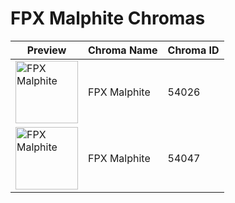 # FPX Malphite Chromas

| Preview | Chroma Name | Chroma ID |
|---|---|---|
| <img src='https://raw.communitydragon.org/latest/plugins/rcp-be-lol-game-data/global/default/v1/champion-chroma-images/54/54026.png' alt='FPX Malphite' width='100'> | FPX Malphite | 54026 |
| <img src='https://raw.communitydragon.org/latest/plugins/rcp-be-lol-game-data/global/default/v1/champion-chroma-images/54/54047.png' alt='FPX Malphite' width='100'> | FPX Malphite | 54047 |
